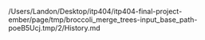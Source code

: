 /Users/Landon/Desktop/itp404/itp404-final-project-ember/page/tmp/broccoli_merge_trees-input_base_path-poeB5Ucj.tmp/2/History.md
